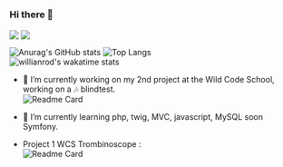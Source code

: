 ### Hi there 👋

  <img align="center" src="https://github-readme-stats.vercel.app/api?username=trueChoan&show_icons=true&hide=issues&theme=highcontrast" /> <img align="center" src="https://github-readme-stats.vercel.app/api/top-langs/?username=truechoan&theme=highcontrast&layout=compac" />

![Anurag's GitHub stats](https://github-readme-stats.vercel.app/api?username=trueChoan&show_icons=true&hide=issues&theme=highcontrast)
![Top Langs](https://github-readme-stats.vercel.app/api/top-langs/?username=truechoan&theme=highcontrast&layout=compact) <br>
![willianrod's wakatime stats](https://github-readme-stats.vercel.app/api/wakatime?username=truechoan&theme=highcontrast)

- 🔭 I’m currently working on my 2nd project at the Wild Code School, working on a 🎶 blindtest.<br> 
![Readme Card](https://github-readme-stats.vercel.app/api/pin/?username=WildCodeSchool&repo=2022-03-php-remotefr-p2-blind-test&show_owner=true&theme=highcontrast)

- 🌱 I’m currently learning php, twig, MVC, javascript, MySQL soon Symfony.

- Project 1 WCS Trombinoscope : <br>
![Readme Card](https://github-readme-stats.vercel.app/api/pin/?username=marysar&repo=Trombinoscope&show_owner=true&theme=highcontrast)


<!--
**trueChoan/trueChoan** is a ✨ _special_ ✨ repository because its `README.md` (this file) appears on your GitHub profile.
https://github.com/anuraghazra/github-readme-stats
Here are some ideas to get you started:

- 🔭 I’m currently working on ...
- 🌱 I’m currently learning ...
- 👯 I’m looking to collaborate on ...
- 🤔 I’m looking for help with ...
- 💬 Ask me about ...
- 📫 How to reach me: ...
- 😄 Pronouns: ...
- ⚡ Fun fact: ...
-->
